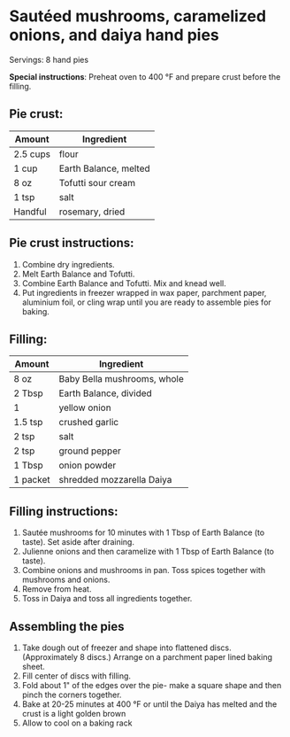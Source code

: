 # Sautéed mushrooms, caramelized onions, and daiya hand pies
Servings: 8 hand pies

**Special instructions**: Preheat oven to 400 °F and prepare crust before the filling.

## Pie crust:

Amount        | Ingredient
------------- | -------------
2.5 cups      |  flour
1 cup         |  Earth Balance, melted
8 oz          |  Tofutti sour cream
1 tsp         |  salt
Handful       |  rosemary, dried

## Pie crust instructions:

1. Combine dry ingredients.
2. Melt Earth Balance and Tofutti.
3. Combine Earth Balance and Tofutti. Mix and knead well.
4. Put ingredients in freezer wrapped in wax paper, parchment paper, aluminium foil, or cling wrap until you are ready to assemble pies for baking.

## Filling:

Amount    | Ingredient
--------- | -------------
8 oz      |  Baby Bella mushrooms, whole
2 Tbsp    |  Earth Balance, divided
1         |  yellow onion
1.5 tsp   |  crushed garlic
2 tsp     |  salt
2 tsp     |  ground pepper
1 Tbsp    |  onion powder
1 packet  |  shredded mozzarella Daiya

## Filling instructions:

1. Sautée mushrooms for 10 minutes with 1 Tbsp of Earth Balance (to taste). Set aside after draining.
2. Julienne onions and then caramelize with 1 Tbsp of Earth Balance (to taste).
3. Combine onions and mushrooms in pan. Toss spices together with mushrooms and onions.
4. Remove from heat.
5. Toss in Daiya and toss all ingredients together.
 
## Assembling the pies

1. Take dough out of freezer and shape into flattened discs. (Approximately 8 discs.) Arrange on a parchment paper lined baking sheet.
2. Fill center of discs with filling.
3. Fold about 1" of the edges over the pie- make a square shape and then pinch the corners together.
4. Bake at 20-25 minutes at 400 °F or until the Daiya has melted and the crust is a light golden brown
5. Allow to cool on a baking rack

